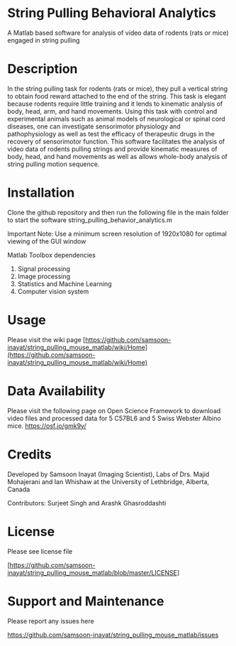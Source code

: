 # String Pulling Behavioral Analytics
A Matlab based software for analysis of video data of rodents (rats or mice) engaged in string pulling

# Description
In the string pulling task for rodents (rats or mice), they pull a vertical string to obtain food reward attached to the end of the string. This task is elegant because rodents require little training and it lends to kinematic analysis of body, head, arm, and hand movements. Using this task with control and experimental animals such as animal models of neurological or spinal cord diseases, one can investigate sensorimotor physiology and pathophysiology as well as test the efficacy of therapeutic drugs in the recovery of sensorimotor function. This software facilitates the analysis of video data of rodents pulling strings and provide kinematic measures of body, head, and hand movements as well as allows whole-body analysis of string pulling motion sequence.

# Installation
Clone the github repository and then run the following file in the main folder to start the software
string_pulling_behavior_analytics.m

Important Note: Use a minimum screen resolution of 1920x1080 for optimal viewing of the GUI window

Matlab Toolbox dependencies
1)	Signal processing 
2)	Image processing
3)	Statistics and Machine Learning 
4)	Computer vision system

# Usage
Please visit the wiki page
[https://github.com/samsoon-inayat/string_pulling_mouse_matlab/wiki/Home](https://github.com/samsoon-inayat/string_pulling_mouse_matlab/wiki/Home)

# Data Availability
Please visit the following page on Open Science Framework to download video files and processed data for 5 C57BL6 and 5 Swiss Webster Albino mice.
https://osf.io/gmk9y/

# Credits
Developed by Samsoon Inayat (Imaging Scientist), Labs of Drs. Majid Mohajerani and Ian Whishaw at the University of Lethbridge, Alberta, Canada

Contributors: Surjeet Singh and Arashk Ghasroddashti

# License
Please see license file

[https://github.com/samsoon-inayat/string_pulling_mouse_matlab/blob/master/LICENSE]

# Support and Maintenance
Please report any issues here

https://github.com/samsoon-inayat/string_pulling_mouse_matlab/issues
